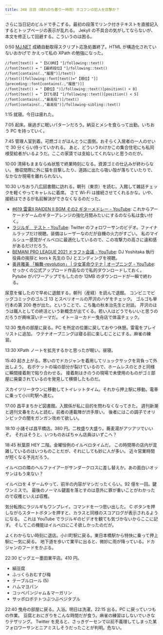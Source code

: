 ```yaml
---
title: 348 日目（晴れのち曇り一時雨）ネコフンの犯人を目撃か？
---
```


さらに当日記のビルドで手こずる。最初の段落でリンク付きテキストを直接記入するとトップページの表示が乱れる。
Jekyll の不具合の気がしてならないが、本文を修正して回避する。こういうのは困る。

0:50 [MJ.NET] 成績自動取得スクリプト応急処置終了。HTML が構造化されていないおかげで
かえって私の XPath の勉強になった。

```xpath
//font[text() = "【SCORE】"]/following::text()
//font[text() = "【最終段位】"]/following::text()
//font[contains(.,"履歴")]/text()
//text()[following::font[text()="【順位】"]][preceding::font[contains(.,"履歴")]]
//font[text() = "【順位】")]/following::text()[position() < 8]
//font[text() = "【打ち筋】"]/following::text()[position() < 5]
//font[contains(.,"最高役")]/text()
//font[contains(.,"最高役")]/following-sibling::text()
```

1:15 就寝。今日は疲れた。

7:05 起床。昼過ぎに眠いパターンだろう。納豆とメシを食らって出勤。いちおう PC を持っていく。

7:45 管理人室到着。可燃ゴミがほんとうに面倒。おそらく入居者の一人のせいで 30 分くらい持っていかれる。
あと、どういうわけかこの集合住宅にも私同様受給者がいるようだ。ここの家賃では支給してくれないと思うのだが。

10:00 清掃もままならぬ状態で終業時刻になる。資源ゴミの仕込みが終わらない。
撤収間際に外に猫を目撃したり、道路に出たら吸い殻が落ちていたりで、なかなか現場を離れられない。

10:30 いちおう八広図書館に訪れる。朝刊（東京）を読む。入館して雑誌チェックを軽くやってキャレルに着席。
さて Wi-Fi は接続させてくれるかな。いや、接続はできるが名前解決ができなくなるのだった。

* [&#x23;619 雷電Ⅱ RAIDEN II BGM その2 ギターメドレー - YouTube](https://www.youtube.com/watch?v=iA3HFiP7yho):
  これからアーケードゲームのギターアレンジの強化月間みたいにするのなら私は食い付く。
* [ラジルギ　テスト - YouTube](https://www.youtube.com/watch?v=iLdrKm_uIg4):
  Twitter のフォロワーサンのビデオ。ファイナルラップだけ視聴。装備はレーザーなのだが自機の火力がすごい。
  私のマイルシュー感覚がイルベロに最適化しているので、この攻撃力の高さに違和感があるだけだろう。
* [BEMANI PRO LEAGUE 2021 ドラフト会議 - YouTube](https://www.youtube.com/watch?v=4pOoGviZ4xE):
  DJ Yoshitaka 執行役員の挨拶と kors k 先生の DJ とエンディングを視聴。
* [奥井雅美 「輪舞-revolution」 &#124; 少女革命ウテナ &#124; オープニング - YouTube](https://www.youtube.com/watch?v=tyPv7QyuZl0):
  せっかくの公式アップロード作品なので私的ダウンロードしておく。
  Pytube がパワーアップでもしたのか 12MB のダウンロードが一瞬で終わる。

尿意を催したので早めに退館する。朝刊（産経）を読んで退館。
コンビニでビッグコミックのゴルゴ 13 とスペリオールの芹沢のハゲをチェック。
ゴルゴも単行本の第 200 巻が出た。ということで、こち亀の秋本治先生と対談。
芹沢のほうは職人としての終活という新概念が出てくる。若い人はどうでもいいと思うのだろうが興味深いテーマだ。
イトーヨーカドー曳舟店で体温チェック。

12:30 曳舟の部屋に戻る。PC を所定の位置に戻しておやつ休憩。雷電をプレイリストに追加。
ウテナオープニングは寝る前に楽しむことにする。麻雀の練習。

13:30 XPath ノートを拡充するかと思ったが眠い。昼寝。

15:40 起き上がる。寒いのでドカジャンを着用してリュックサックを背負って外出しよう。
右ポケットの端の部分が裂けているので、ホームレスのときと同様に瞬間接着剤で貼り合わせる。
接着剤はきのうの現場で未使用のものがゴミ部屋に廃棄されているのを発見して横領したものだ。

スカイツリータウンに移動してトイレットタイム。それから押上駅に移動。電車に乗って小川町駅へ進む。

17:00 昌平まちかど図書館。入館係が私に目的を問わなくなってきた。
週刊新潮と週刊文春をたんと読む。前者の連載陣が渋手厚い。
後者にはこの調子でオリンピックの闇をガンガン攻めて欲しい。

18:10 小諸そば昌平橋店。380 円。二枚盛り大盛り。蕎麦湯がアツアツでいいぞ。
それはそうと、いつものおばちゃん店員はいずこへ？

18:45 秋葉原 HEY 二階。金曜恒例のイルベロタイムだ。
この時間帯の店内が混雑しているのはいつものことだが、それにしても妙に人が多い。
近々営業時間が短くなる予兆だろう。

イルベロの隣のヘルファイアーがサンダークロスに差し替えか。あの面白いオッサンはもう来ない？

イルベロを 4 ゲームやって、前半の内容がマシだったくらい。92 億を一回。鍵ワンミスで。
最後のノーマル鍵面を落とすのは意外に罪が重いことがわかったので収穫といえば収穫。

気分転換にラジルギもワンプレイ。コマンドを一つ思い出した。
C ボタンを押しながらスタートボタンを押すと、カラスと同様のスコアログが表示されるようになる。
これは YouTube でラジルギのビデオを観ても気づかないからここに記す。
そしてこの機能はイルベロにこそ欲しかったのだが。

よくわからない時刻に退店。小川町駅に戻る。東日本橋駅から特快に乗って押上駅に一気に戻る。
地下道を歩いて業平に出ると、微妙に雨が降っている。ドカジャンのフードをかぶる。

22:30 ビッグエー墨田業平店。410 円。

* 絹豆腐
* ふっくらおむすび梅
* テーブルロール (5)
* ハムマヨパン
* コッペパンジャム＆マーガリン
* サッポロポテトつぶつぶベジタブル

22:40 曳舟の部屋に戻る。入浴。明日は洗濯。22:15 出る。PC に戻っていつもの作業。
豆腐とおにぎりをこんな時間だが食う。麻雀の練習はしないでいきなりテザリング。
Twitter を見ると、さっきゲーセンで以前不義理してしまった某フォロワーサンとニアミスしそうだったことが判明。危ない。

[mj.net]: https://www.sega-mj.net/mjac_p/mjlogin/login.jsp
